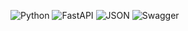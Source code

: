   ![Python](https://img.shields.io/badge/Python-v3.8-3776AB.svg?style=flat-square&logo=python) ![FastAPI](https://img.shields.io/badge/FastAPI-v0.63.0-009688.svg?style=flat-square&logo=fastAPI) ![JSON](https://img.shields.io/badge/JSON-latest-000000.svg?style=flat-square&logo=json) ![Swagger](https://img.shields.io/badge/Swagger-latest-85EA2D.svg?style=flat-square&logo=swagger)
<br/>
<br/>